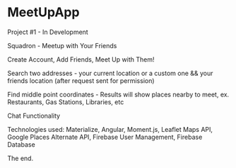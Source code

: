 # MeetUpApp
Project #1 - In Development




Squadron - Meetup with Your Friends

Create Account, Add Friends, Meet Up with Them!

Search two addresses - your current location or a custom one && your friends location (after request sent for permission)

Find middle point coordinates - Results will show places nearby to meet, ex. Restaurants, Gas Stations, Libraries, etc

Chat Functionality



Technologies used: Materialize, Angular, Moment.js, Leaflet Maps API, Google Places Alternate API, Firebase User Management, Firebase Database





The end.
